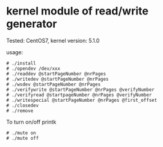 # kernel module of read/write generator
Tested: CentOS7, kernel version: 5.1.0

usage:
```
# ./install
# ./opendev /dev/xxx
# ./readdev @startPageNumber @nrPages
# ./writedev @startPageNumber @nrPages
# ./wsdev @startPageNumber @nrPages
# ./verifywrite @startPageNumber @nrPages @verifyNumber
# ./verifyread @startpageNumber @nrPages @verifyNumber
# ./writespecial @startPageNumber @nrPages @first_offset
# ./closedev
# ./remove
```
To turn on/off printk
```
# ./mute on
# ./mute off
```
